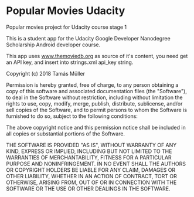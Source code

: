 # Popular Movies Udacity
Popular movies project for Udacity course stage 1

This is a student app for the Udacity Google Developer Nanodegree Scholarship Android developer course.

This app uses www.themoviedb.org as source of it's content, you need get an API key, and insert into strings.xml api_key string.

Copyright (c) 2018 Tamás Müller

Permission is hereby granted, free of charge, to any person obtaining a copy of this software and associated documentation files (the "Software"), to deal in the Software without restriction, including without limitation the rights to use, copy, modify, merge, publish, distribute, sublicense, and/or sell copies of the Software, and to permit persons to whom the Software is furnished to do so, subject to the following conditions:

The above copyright notice and this permission notice shall be included in all copies or substantial portions of the Software.

THE SOFTWARE IS PROVIDED "AS IS", WITHOUT WARRANTY OF ANY KIND, EXPRESS OR IMPLIED, INCLUDING BUT NOT LIMITED TO THE WARRANTIES OF MERCHANTABILITY, FITNESS FOR A PARTICULAR PURPOSE AND NONINFRINGEMENT. IN NO EVENT SHALL THE AUTHORS OR COPYRIGHT HOLDERS BE LIABLE FOR ANY CLAIM, DAMAGES OR OTHER LIABILITY, WHETHER IN AN ACTION OF CONTRACT, TORT OR OTHERWISE, ARISING FROM, OUT OF OR IN CONNECTION WITH THE SOFTWARE OR THE USE OR OTHER DEALINGS IN THE SOFTWARE.
